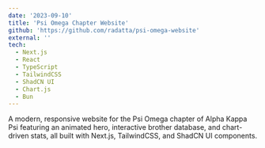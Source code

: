 ```yaml
---
date: '2023-09-10'
title: 'Psi Omega Chapter Website'
github: 'https://github.com/radatta/psi-omega-website'
external: ''
tech:
  - Next.js
  - React
  - TypeScript
  - TailwindCSS
  - ShadCN UI
  - Chart.js
  - Bun
---
```


A modern, responsive website for the Psi Omega chapter of Alpha Kappa Psi featuring an animated hero, interactive brother database, and chart-driven stats, all built with Next.js, TailwindCSS, and ShadCN UI components.
